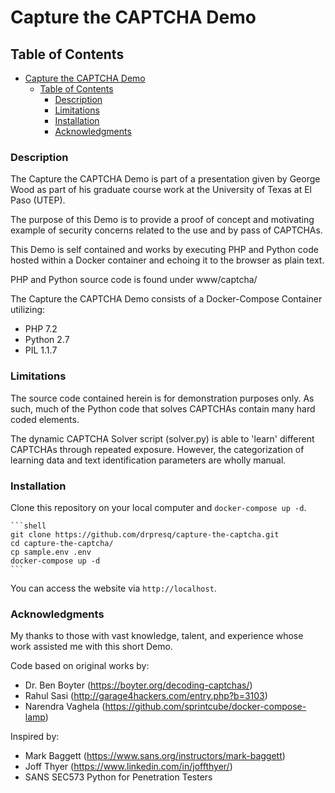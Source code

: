 # Capture the CAPTCHA Demo
## Table of Contents
- [Capture the CAPTCHA Demo](#capture-the-captcha-demo)
  - [Table of Contents](#table-of-contents)
    - [Description](#description)
    - [Limitations](#limitations)
    - [Installation](#installation)
    - [Acknowledgments](#acknowledgments)

### Description
The Capture the CAPTCHA Demo is part of a presentation given by George Wood as part of his graduate course work at the University of Texas at El Paso (UTEP).

The purpose of this Demo is to provide a proof of concept and motivating example of security concerns related to the use and by pass of CAPTCHAs.

This Demo is self contained and works by executing PHP and Python code hosted within a Docker container and echoing it to the browser as plain text.

PHP and Python source code is found under www/captcha/

The Capture the CAPTCHA Demo consists of a Docker-Compose Container utilizing:
* PHP 7.2
* Python 2.7
* PIL 1.1.7

### Limitations
The source code contained herein is for demonstration purposes only.  As such, much of the Python code that solves CAPTCHAs contain many hard coded elements.  

The dynamic CAPTCHA Solver script (solver.py) is able to 'learn' different CAPTCHAs through repeated exposure.  However, the categorization of learning data and text identification parameters are wholly manual.

### Installation

Clone this repository on your local computer and `docker-compose up -d`.

    ```shell
    git clone https://github.com/drpresq/capture-the-captcha.git
    cd capture-the-captcha/
    cp sample.env .env
    docker-compose up -d
    ```
You can access the website via `http://localhost`.

### Acknowledgments

My thanks to those with vast knowledge, talent, and experience whose work assisted me with this short Demo.

Code based on original works by:
* Dr. Ben Boyter (https://boyter.org/decoding-captchas/)
* Rahul Sasi (http://garage4hackers.com/entry.php?b=3103)
* Narendra Vaghela (https://github.com/sprintcube/docker-compose-lamp)

Inspired by:
* Mark Baggett (https://www.sans.org/instructors/mark-baggett)
* Joff Thyer (https://www.linkedin.com/in/joffthyer/)
* SANS SEC573 Python for Penetration Testers